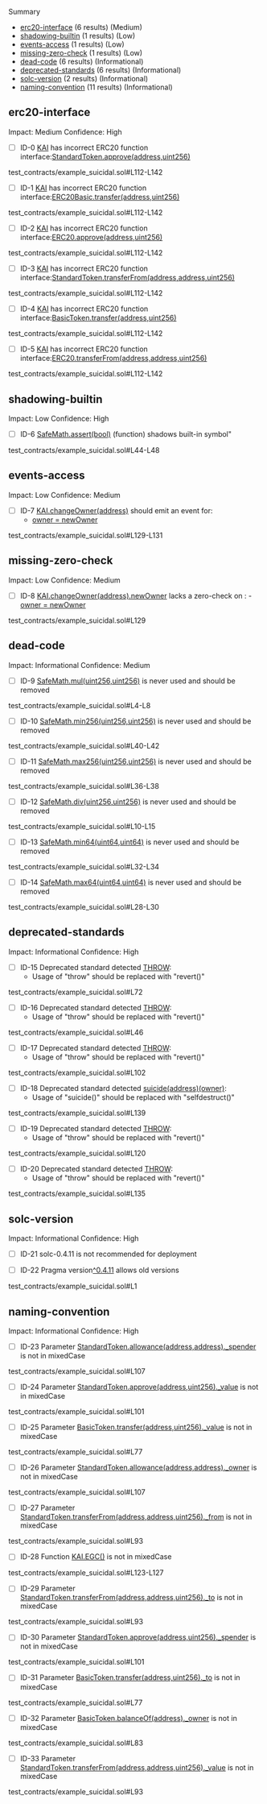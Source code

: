 Summary
 - [erc20-interface](#erc20-interface) (6 results) (Medium)
 - [shadowing-builtin](#shadowing-builtin) (1 results) (Low)
 - [events-access](#events-access) (1 results) (Low)
 - [missing-zero-check](#missing-zero-check) (1 results) (Low)
 - [dead-code](#dead-code) (6 results) (Informational)
 - [deprecated-standards](#deprecated-standards) (6 results) (Informational)
 - [solc-version](#solc-version) (2 results) (Informational)
 - [naming-convention](#naming-convention) (11 results) (Informational)
## erc20-interface
Impact: Medium
Confidence: High
 - [ ] ID-0
[KAI](test_contracts/example_suicidal.sol#L112-L142) has incorrect ERC20 function interface:[StandardToken.approve(address,uint256)](test_contracts/example_suicidal.sol#L101-L105)

test_contracts/example_suicidal.sol#L112-L142


 - [ ] ID-1
[KAI](test_contracts/example_suicidal.sol#L112-L142) has incorrect ERC20 function interface:[ERC20Basic.transfer(address,uint256)](test_contracts/example_suicidal.sol#L54)

test_contracts/example_suicidal.sol#L112-L142


 - [ ] ID-2
[KAI](test_contracts/example_suicidal.sol#L112-L142) has incorrect ERC20 function interface:[ERC20.approve(address,uint256)](test_contracts/example_suicidal.sol#L61)

test_contracts/example_suicidal.sol#L112-L142


 - [ ] ID-3
[KAI](test_contracts/example_suicidal.sol#L112-L142) has incorrect ERC20 function interface:[StandardToken.transferFrom(address,address,uint256)](test_contracts/example_suicidal.sol#L93-L99)

test_contracts/example_suicidal.sol#L112-L142


 - [ ] ID-4
[KAI](test_contracts/example_suicidal.sol#L112-L142) has incorrect ERC20 function interface:[BasicToken.transfer(address,uint256)](test_contracts/example_suicidal.sol#L77-L81)

test_contracts/example_suicidal.sol#L112-L142


 - [ ] ID-5
[KAI](test_contracts/example_suicidal.sol#L112-L142) has incorrect ERC20 function interface:[ERC20.transferFrom(address,address,uint256)](test_contracts/example_suicidal.sol#L60)

test_contracts/example_suicidal.sol#L112-L142


## shadowing-builtin
Impact: Low
Confidence: High
 - [ ] ID-6
[SafeMath.assert(bool)](test_contracts/example_suicidal.sol#L44-L48) (function) shadows built-in symbol"

test_contracts/example_suicidal.sol#L44-L48


## events-access
Impact: Low
Confidence: Medium
 - [ ] ID-7
[KAI.changeOwner(address)](test_contracts/example_suicidal.sol#L129-L131) should emit an event for: 
	- [owner = newOwner](test_contracts/example_suicidal.sol#L130) 

test_contracts/example_suicidal.sol#L129-L131


## missing-zero-check
Impact: Low
Confidence: Medium
 - [ ] ID-8
[KAI.changeOwner(address).newOwner](test_contracts/example_suicidal.sol#L129) lacks a zero-check on :
		- [owner = newOwner](test_contracts/example_suicidal.sol#L130)

test_contracts/example_suicidal.sol#L129


## dead-code
Impact: Informational
Confidence: Medium
 - [ ] ID-9
[SafeMath.mul(uint256,uint256)](test_contracts/example_suicidal.sol#L4-L8) is never used and should be removed

test_contracts/example_suicidal.sol#L4-L8


 - [ ] ID-10
[SafeMath.min256(uint256,uint256)](test_contracts/example_suicidal.sol#L40-L42) is never used and should be removed

test_contracts/example_suicidal.sol#L40-L42


 - [ ] ID-11
[SafeMath.max256(uint256,uint256)](test_contracts/example_suicidal.sol#L36-L38) is never used and should be removed

test_contracts/example_suicidal.sol#L36-L38


 - [ ] ID-12
[SafeMath.div(uint256,uint256)](test_contracts/example_suicidal.sol#L10-L15) is never used and should be removed

test_contracts/example_suicidal.sol#L10-L15


 - [ ] ID-13
[SafeMath.min64(uint64,uint64)](test_contracts/example_suicidal.sol#L32-L34) is never used and should be removed

test_contracts/example_suicidal.sol#L32-L34


 - [ ] ID-14
[SafeMath.max64(uint64,uint64)](test_contracts/example_suicidal.sol#L28-L30) is never used and should be removed

test_contracts/example_suicidal.sol#L28-L30


## deprecated-standards
Impact: Informational
Confidence: High
 - [ ] ID-15
Deprecated standard detected [THROW](test_contracts/example_suicidal.sol#L72):
	- Usage of "throw" should be replaced with "revert()"

test_contracts/example_suicidal.sol#L72


 - [ ] ID-16
Deprecated standard detected [THROW](test_contracts/example_suicidal.sol#L46):
	- Usage of "throw" should be replaced with "revert()"

test_contracts/example_suicidal.sol#L46


 - [ ] ID-17
Deprecated standard detected [THROW](test_contracts/example_suicidal.sol#L102):
	- Usage of "throw" should be replaced with "revert()"

test_contracts/example_suicidal.sol#L102


 - [ ] ID-18
Deprecated standard detected [suicide(address)(owner)](test_contracts/example_suicidal.sol#L139):
	- Usage of "suicide()" should be replaced with "selfdestruct()"

test_contracts/example_suicidal.sol#L139


 - [ ] ID-19
Deprecated standard detected [THROW](test_contracts/example_suicidal.sol#L120):
	- Usage of "throw" should be replaced with "revert()"

test_contracts/example_suicidal.sol#L120


 - [ ] ID-20
Deprecated standard detected [THROW](test_contracts/example_suicidal.sol#L135):
	- Usage of "throw" should be replaced with "revert()"

test_contracts/example_suicidal.sol#L135


## solc-version
Impact: Informational
Confidence: High
 - [ ] ID-21
solc-0.4.11 is not recommended for deployment

 - [ ] ID-22
Pragma version[^0.4.11](test_contracts/example_suicidal.sol#L1) allows old versions

test_contracts/example_suicidal.sol#L1


## naming-convention
Impact: Informational
Confidence: High
 - [ ] ID-23
Parameter [StandardToken.allowance(address,address)._spender](test_contracts/example_suicidal.sol#L107) is not in mixedCase

test_contracts/example_suicidal.sol#L107


 - [ ] ID-24
Parameter [StandardToken.approve(address,uint256)._value](test_contracts/example_suicidal.sol#L101) is not in mixedCase

test_contracts/example_suicidal.sol#L101


 - [ ] ID-25
Parameter [BasicToken.transfer(address,uint256)._value](test_contracts/example_suicidal.sol#L77) is not in mixedCase

test_contracts/example_suicidal.sol#L77


 - [ ] ID-26
Parameter [StandardToken.allowance(address,address)._owner](test_contracts/example_suicidal.sol#L107) is not in mixedCase

test_contracts/example_suicidal.sol#L107


 - [ ] ID-27
Parameter [StandardToken.transferFrom(address,address,uint256)._from](test_contracts/example_suicidal.sol#L93) is not in mixedCase

test_contracts/example_suicidal.sol#L93


 - [ ] ID-28
Function [KAI.EGC()](test_contracts/example_suicidal.sol#L123-L127) is not in mixedCase

test_contracts/example_suicidal.sol#L123-L127


 - [ ] ID-29
Parameter [StandardToken.transferFrom(address,address,uint256)._to](test_contracts/example_suicidal.sol#L93) is not in mixedCase

test_contracts/example_suicidal.sol#L93


 - [ ] ID-30
Parameter [StandardToken.approve(address,uint256)._spender](test_contracts/example_suicidal.sol#L101) is not in mixedCase

test_contracts/example_suicidal.sol#L101


 - [ ] ID-31
Parameter [BasicToken.transfer(address,uint256)._to](test_contracts/example_suicidal.sol#L77) is not in mixedCase

test_contracts/example_suicidal.sol#L77


 - [ ] ID-32
Parameter [BasicToken.balanceOf(address)._owner](test_contracts/example_suicidal.sol#L83) is not in mixedCase

test_contracts/example_suicidal.sol#L83


 - [ ] ID-33
Parameter [StandardToken.transferFrom(address,address,uint256)._value](test_contracts/example_suicidal.sol#L93) is not in mixedCase

test_contracts/example_suicidal.sol#L93


